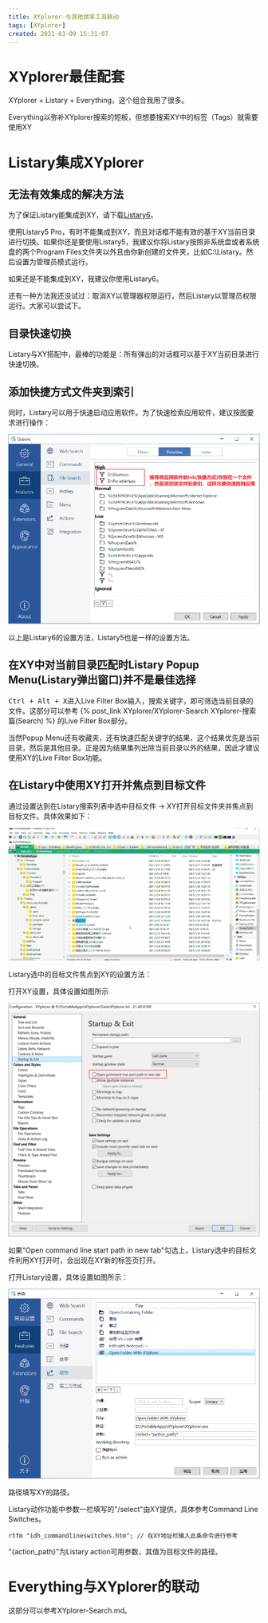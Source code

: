 ```yaml
---
title: XYplorer-与其他效率工具联动
tags: [XYplorer]
created: 2021-03-09 15:31:07
---
```



# XYplorer最佳配套

XYplorer + Listary + Everything，这个组合我用了很多。

Everything以弥补XYplorer搜索的短板，但想要搜索XY中的标签（Tags）就需要使用XY

# Listary集成XYplorer

## 无法有效集成的解决方法

为了保证Listary能集成到XY，请下载[Listary6](https://www.listary.com/download)。

使用Listary5 Pro，有时不能集成到XY，而且对话框不能有效的基于XY当前目录进行切换。如果你还是要使用Listary5，我建议你将Listary按照非系统盘或者系统盘的两个Program Files文件夹以外且由你新创建的文件夹，比如C:\Listary。然后设置为管理员模式运行。

如果还是不能集成到XY，我建议你使用Listary6。

还有一种方法我还没试过：取消XY以管理器权限运行，然后Listary以管理员权限运行。大家可以尝试下。

## 目录快速切换

Listary与XY搭配中，最棒的功能是：所有弹出的对话框可以基于XY当前目录进行快速切换。

## 添加快捷方式文件夹到索引

同时，Listary可以用于快速启动应用软件。为了快速检索应用软件，建议按图要求进行操作：

![ListarySettings-1](_resources/ListarySettings-1.png)

以上是Listary6的设置方法，Listary5也是一样的设置方法。

## 在XY中对当前目录匹配时Listary Popup Menu(Listary弹出窗口)并不是最佳选择

<kbd>Ctrl + Alt + X</kbd>进入Live Filter Box输入，搜索关键字，即可筛选当前目录的文件。这部分可以参考 {% post_link XYplorer/XYplorer-Search XYplorer-搜索篇(Search) %} 的Live Filter Box部分。

当然Popup Menu还有收藏夹，还有快速匹配关键字的结果，这个结果优先是当前目录，然后是其他目录。正是因为结果集列出除当前目录以外的结果，因此才建议使用XY的Live Filter Box功能。

## 在Listary中使用XY打开并焦点到目标文件

通过设置达到在Listary搜索列表中选中目标文件 -> XY打开目标文件夹并焦点到目标文件。具体效果如下：

![Listary-FocusTargetOnExistingTab](_resources/Listary-FocusTargetOnExistingTab.gif)



Listary选中的目标文件焦点到XY的设置方法：

打开XY设置，具体设置如图所示

![Listary-FocusTargetOnExistingTab-1](_resources/Listary-FocusTargetOnExistingTab-1.png)

如果"Open command line start path in new tab"勾选上，Listary选中的目标文件利用XY打开时，会出现在XY新的标签页打开。

打开Listary设置，具体设置如图所示：

![Listary-FocusTargetOnExistingTab-2](_resources/Listary-FocusTargetOnExistingTab-2.png)

路径填写XY的路径。



Listary动作功能中参数一栏填写的"/select"由XY提供，具体参考Command Line Switches。

```
rtfm "idh_commandlineswitches.htm";	// 在XY地址栏输入此条命令进行参考
```

"{action_path}"为Listary action可用参数，其值为目标文件的路径。



# Everything与XYplorer的联动

这部分可以参考XYplorer-Search.md。

